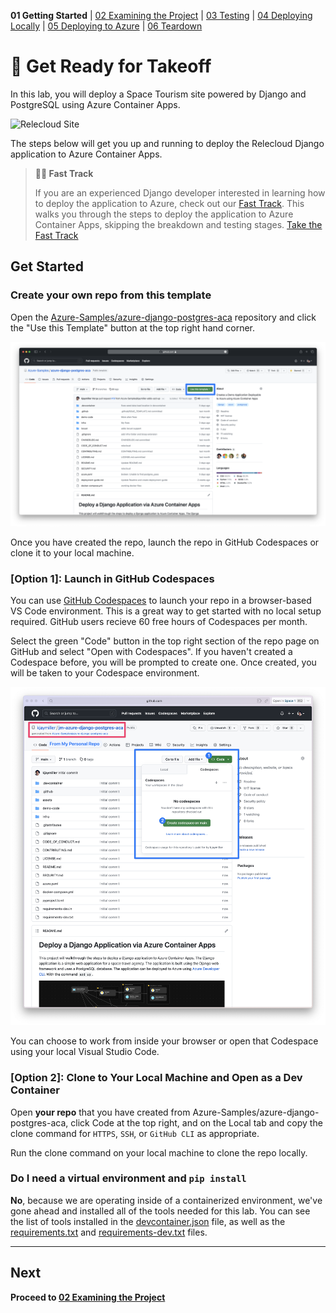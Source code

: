 **01 Getting Started** | [02 Examining the Project](./02-examining-project.md) | [03 Testing](./03-testing.md) | [04 Deploying Locally](./04-deploying-locally.md) | [05 Deploying to Azure](./05-deploying-to-azure.md) | [06 Teardown](./06-teardown.md)

# 🚀 Get Ready for Takeoff

In this lab, you will deploy a Space Tourism site powered by Django and PostgreSQL using Azure Container Apps.

![Relecloud Site](../assets/Relecloud%20Site.png)


The steps below will get you up and running to deploy the Relecloud Django application to Azure Container Apps.

> **:car:💨 Fast Track**
> 
> If you are an experienced Django developer interested in learning how to deploy the application to Azure, check out our [Fast Track](./fasttrack.md). This walks you through the steps to deploy the application to Azure Container Apps, skipping the breakdown and testing stages. [Take the Fast Track](./fasttrack.md)

## Get Started
### Create your own repo from this template

Open the [Azure-Samples/azure-django-postgres-aca](https://github.com/Azure-Samples/azure-django-postgres-aca) repository and click the "Use this Template" button at the top right hand corner.

![The green "Use this Template" button in the top right section of the repo page on GitHub](../assets/use-this-template.png)

Once you have created the repo, launch the repo in GitHub Codespaces or clone it to your local machine.

### [Option 1]: Launch in GitHub Codespaces

You can use [GitHub Codespaces](http://aka.ms/codespaces) to launch your repo in a browser-based VS Code environment. This is a great way to get started with no local setup required. GitHub users recieve 60 free hours of Codespaces per month.

Select the green "Code" button in the top right section of the repo page on GitHub and select "Open with Codespaces". If you haven't created a Codespace before, you will be prompted to create one. Once created, you will be taken to your Codespace environment.

![Create a Codespace](../assets/create%20a%20codespace.png)

You can choose to work from inside your browser or open that Codespace using your local Visual Studio Code.

### [Option 2]: Clone to Your Local Machine and Open as a Dev Container

Open **your repo** that you have created from Azure-Samples/azure-django-postgres-aca, click Code at the top right, and on the Local tab and copy the clone command for `HTTPS`, `SSH`, or `GitHub CLI` as appropriate.

Run the clone command on your local machine to clone the repo locally.


### Do I need a virtual environment and `pip install`

**No**, because we are operating inside of a containerized environment, we've gone ahead and installed all of the tools needed for this lab. You can see the list of tools installed in the [devcontainer.json](../.devcontainer/devcontainer.json) file, as well as the [requirements.txt](../demo-code/requirements.txt) and [requirements-dev.txt](../requirements-dev.txt) files.

---

## Next
**Proceed to [02 Examining the Project](./02-examining-project.md)**
